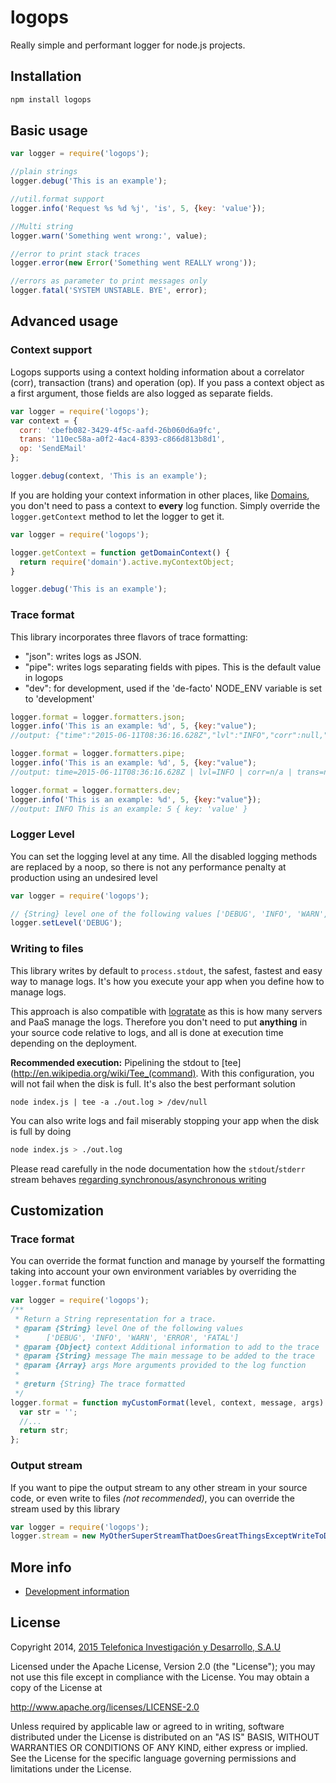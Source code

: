 # logops

Really simple and performant logger for node.js projects.

## Installation

```bash
npm install logops
```

## Basic usage

```js
var logger = require('logops');

//plain strings
logger.debug('This is an example');

//util.format support
logger.info('Request %s %d %j', 'is', 5, {key: 'value'});

//Multi string
logger.warn('Something went wrong:', value);

//error to print stack traces
logger.error(new Error('Something went REALLY wrong'));

//errors as parameter to print messages only
logger.fatal('SYSTEM UNSTABLE. BYE', error);
```

## Advanced usage

### Context support

Logops supports using a context holding information about a correlator (corr), transaction (trans) and operation (op).
If you pass a context object as a first argument, those fields are also logged as separate fields.

```js
var logger = require('logops');
var context = {
  corr: 'cbefb082-3429-4f5c-aafd-26b060d6a9fc',
  trans: '110ec58a-a0f2-4ac4-8393-c866d813b8d1',
  op: 'SendEMail'
};

logger.debug(context, 'This is an example');
```

If you are holding your context information in other places, like [Domains](http://nodejs.org/api/domain.html), you don't
need to pass a context to __every__ log function. Simply override the `logger.getContext` method to let the logger to get it.

```js
var logger = require('logops');

logger.getContext = function getDomainContext() {
  return require('domain').active.myContextObject;
}

logger.debug('This is an example');
```

### Trace format

This library incorporates three flavors of trace formatting:
* "json": writes logs as JSON. 
* "pipe": writes logs separating fields with pipes. This is the default value in logops
* "dev": for development, used if the 'de-facto' NODE_ENV variable is set to 'development'

```js
logger.format = logger.formatters.json;
logger.info('This is an example: %d', 5, {key:"value");
//output: {"time":"2015-06-11T08:36:16.628Z","lvl":"INFO","corr":null,"trans":null,"op":null,"msg":"This is an example: 5", "key: "value"}

logger.format = logger.formatters.pipe;
logger.info('This is an example: %d', 5, {key:"value");
//output: time=2015-06-11T08:36:16.628Z | lvl=INFO | corr=n/a | trans=n/a | op=n/a | msg=This is an example: 5 { key: 'value' }

logger.format = logger.formatters.dev;
logger.info('This is an example: %d', 5, {key:"value"});
//output: INFO This is an example: 5 { key: 'value' }
```

### Logger Level

You can set the logging level at any time. All the disabled logging methods are replaced by a noop,
so there is not any performance penalty at production using an undesired level

```js
var logger = require('logops');

// {String} level one of the following values ['DEBUG', 'INFO', 'WARN', 'ERROR', 'FATAL']
logger.setLevel('DEBUG');
```

### Writing to files

This library writes by default to `process.stdout`, the safest, fastest and easy way to manage logs. It's how you execute your app when you define how to manage logs.

This approach is also compatible with [logratate](http://linuxcommand.org/man_pages/logrotate8.html) as this is how many servers and PaaS manage the logs.
Therefore you don't need to put __anything__ in your source code relative to logs, and all is done at execution time depending on the deployment.

__Recommended execution:__ Pipelining the stdout to [tee](http://en.wikipedia.org/wiki/Tee_(command).
With this configuration, you will not fail when the disk is full. It's also the best
performant solution

```
node index.js | tee -a ./out.log > /dev/null
```

You can also write logs and fail miserably stopping your app when the disk is full by doing

```bash
node index.js > ./out.log
```

Please read carefully in the node documentation how the `stdout`/`stderr` stream behaves [regarding synchronous/asynchronous writing](https://nodejs.org/api/process.html#process_process_stdout)

## Customization

### Trace format

You can override the format function and manage by yourself the formatting taking into account your own environment variables by
overriding the `logger.format` function

```js
var logger = require('logops');
/**
 * Return a String representation for a trace.
 * @param {String} level One of the following values
 *      ['DEBUG', 'INFO', 'WARN', 'ERROR', 'FATAL']
 * @param {Object} context Additional information to add to the trace
 * @param {String} message The main message to be added to the trace
 * @param {Array} args More arguments provided to the log function
 *
 * @return {String} The trace formatted
 */
logger.format = function myCustomFormat(level, context, message, args) {
  var str = '';
  //...
  return str;
};
```

### Output stream

If you want to pipe the output stream to any other stream in your source code, or even write to files *(not recommended)*,
you can override the stream used by this library

```js
var logger = require('logops');
logger.stream = new MyOtherSuperStreamThatDoesGreatThingsExceptWriteToDisk();
```

## More info

* [Development information](./README_DEV.md)

## License

Copyright 2014, [2015 Telefonica Investigación y Desarrollo, S.A.U](http://www.tid.es)

Licensed under the Apache License, Version 2.0 (the "License"); you may not use this file except in compliance with the License. You may obtain a copy of the License at

http://www.apache.org/licenses/LICENSE-2.0

Unless required by applicable law or agreed to in writing, software distributed under the License is distributed on an "AS IS" BASIS, WITHOUT WARRANTIES OR CONDITIONS OF ANY KIND, either express or implied. See the License for the specific language governing permissions and limitations under the License.
